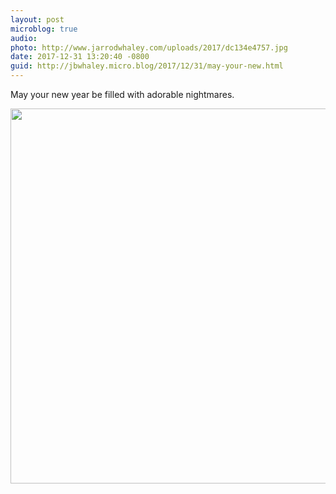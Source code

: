```yaml
---
layout: post
microblog: true
audio: 
photo: http://www.jarrodwhaley.com/uploads/2017/dc134e4757.jpg
date: 2017-12-31 13:20:40 -0800
guid: http://jbwhaley.micro.blog/2017/12/31/may-your-new.html
---
```

May your new year be filled with adorable nightmares.

<img src="http://www.jarrodwhaley.com/uploads/2017/dc134e4757.jpg" width="600" height="600" />
